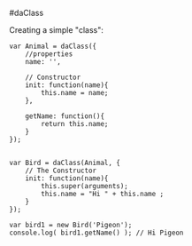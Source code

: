 #daClass

Creating a simple "class":

	var Animal = daClass({
		//properties
		name: '',

		// Constructor
		init: function(name){
			this.name = name;
		},

		getName: function(){
			return this.name;
		}
	});


	var Bird = daClass(Animal, {
		// The Constructor
		init: function(name){
			this.super(arguments);
			this.name = "Hi " + this.name ;
		}
	});

	var bird1 = new Bird('Pigeon');
	console.log( bird1.getName() ); // Hi Pigeon
